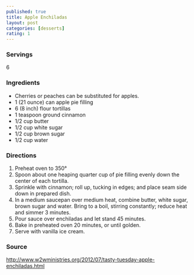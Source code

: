 ```yaml
---
published: true
title: Apple Enchiladas
layout: post
categories: [desserts]
rating: 1
---
```

### Servings
6

### Ingredients
- Cherries or peaches can be substituted for apples.
- 1 (21 ounce) can apple pie filling
- 6 (8 inch) flour tortillas
- 1 teaspoon ground cinnamon
- 1/2 cup butter
- 1/2 cup white sugar
- 1/2 cup brown sugar
- 1/2 cup water

### Directions
1. Preheat oven to 350°
2. Spoon about one heaping quarter cup of pie filling evenly down the center of each tortilla.
3. Sprinkle with cinnamon; roll up, tucking in edges; and place seam side down in prepared dish.
4. In a medium saucepan over medium heat, combine butter, white sugar, brown sugar and water. Bring to a boil, stirring constantly; reduce heat and simmer 3 minutes.
5. Pour sauce over enchiladas and let stand 45 minutes.
6. Bake in preheated oven 20 minutes, or until golden.
7. Serve with vanilla ice cream.

### Source
<a href="http://www.w2wministries.org/2012/07/tasty-tuesday-apple-enchiladas.html" target="new">http://www.w2wministries.org/2012/07/tasty-tuesday-apple-enchiladas.html</a>
